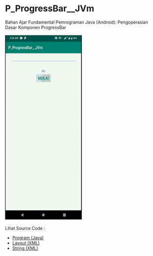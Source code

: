 # P_ProgressBar__JVm
Bahan Ajar Fundamental Pemrograman Java (Android): Pengoperasian Dasar Komponen ProgressBar<br><br>
<img src="https://github.com/RizkyKhapidsyah/P_ProgressBar__JVm/blob/master/result/R20191129_022624.gif" height=600px width=250px><br><br>
Lihat Source Code :<br>
- <a href="https://github.com/RizkyKhapidsyah/P_ProgressBar__JVm/blob/master/app/src/main/java/com/rizkykhapidsyah/p_progressbar__jvm/MainActivity.java">Program (Java)</a><br>
- <a href="https://github.com/RizkyKhapidsyah/P_ProgressBar__JVm/blob/master/app/src/main/res/layout/activity_main.xml">Layout (XML)</a><br>
- <a href="https://github.com/RizkyKhapidsyah/P_ProgressBar__JVm/blob/master/app/src/main/res/values/strings.xml">String (XML)</a>
